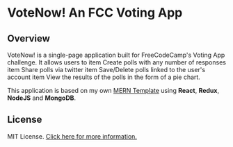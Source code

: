 # VoteNow! An FCC Voting App

## Overview

VoteNow! is a single-page application built for FreeCodeCamp's Voting App challenge.  It allows users to
item Create polls with any number of responses
item Share polls via twitter
item Save/Delete polls linked to the user's account
item View the results of the polls in the form of a pie chart.

This application is based on my own [MERN Template](http://github.com/tjscollins/mern-template) using **React**, **Redux**, **NodeJS** and **MongoDB**.


## License

MIT License. [Click here for more information.](LICENSE.md)
